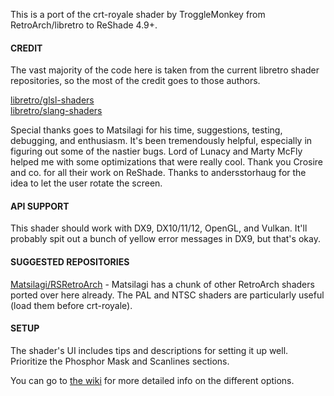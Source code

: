 This is a port of the crt-royale shader by TroggleMonkey from RetroArch/libretro to ReShade 4.9+.


#### CREDIT
The vast majority of the code here is taken from the current libretro shader repositories, so the most of the credit goes to those authors.

[libretro/glsl-shaders](https://github.com/libretro/glsl-shaders)<br>
[libretro/slang-shaders](https://github.com/libretro/slang-shaders)

Special thanks goes to Matsilagi for his time, suggestions, testing, debugging, and enthusiasm. It's been tremendously helpful, especially in figuring out some of the nastier bugs.
Lord of Lunacy and Marty McFly helped me with some optimizations that were really cool.
Thank you Crosire and co. for all their work on ReShade.
Thanks to andersstorhaug for the idea to let the user rotate the screen.


#### API SUPPORT
This shader should work with DX9, DX10/11/12, OpenGL, and Vulkan. It'll probably spit out a bunch of yellow error messages in DX9, but that's okay.


#### SUGGESTED REPOSITORIES
[Matsilagi/RSRetroArch](https://github.com/Matsilagi/RSRetroArch) - Matsilagi has a chunk of other RetroArch shaders ported over here already. The PAL and NTSC shaders are particularly useful (load them before crt-royale).


#### SETUP
The shader's UI includes tips and descriptions for setting it up well. Prioritize the Phosphor Mask and Scanlines sections.

You can go to [the wiki](https://github.com/akgunter/crt-royale-reshade/wiki) for more detailed info on the different options.